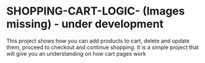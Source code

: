 # SHOPPING-CART-LOGIC- (Images missing) - under development 
This project shows how you can add products to cart, delete and update them, proceed to checkout and continue shopping. It is a simple project that will give you an understanding on how cart pages work
